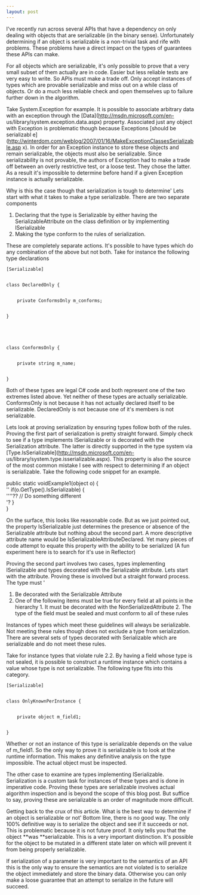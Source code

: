 ```yaml
---
layout: post
---
```

I've recently run across several APIs that have a dependency on only dealing
with objects that are serializable (in the binary sense). Unfortunately
determining if an object is serializable is a non-trivial task and rife with
problems. These problems have a direct impact on the types of guarantees
these APIs can make.

For all objects which are serializable, it's only possible to prove that a
very small subset of them actually are in code. Easier but less reliable
tests are very easy to write. So APIs must make a trade off. Only accept
instances of types which are provable serializable and miss out on a while
class of objects. Or do a much less reliable check and open themselves up to
failure further down in the algorithm.

Take System.Exception for example. It is possible to associate arbitrary data
with an exception through the [Data](http://msdn.microsoft.com/en-
us/library/system.exception.data.aspx) property. Associated just any object
with Exception is problematic though because Exceptions [should be serializabl
e](http://winterdom.com/weblog/2007/01/16/MakeExceptionClassesSerializable.asp
x). In order for an Exception instance to store these objects and remain
serializable, the objects must also be serializable. Since serializability is
not provable, the authors of Exception had to make a trade off between an
overly restrictive test, or a loose test. They chose the latter. As a result
it's impossible to determine before hand if a given Exception instance is
actually serializable.

Why is this the case though that serialization is tough to determine' Lets
start with what it takes to make a type serializable. There are two separate
components

  1. Declaring that the type is Serializable by either having the SerializableAttribute on the class definition or by implementing ISerializable 
  2. Making the type conform to the rules of serialization.

These are completely separate actions. It's possible to have types which do
any combination of the above but not both. Take for instance the following
type declarations

    
    
    [Serializable]


    class DeclaredOnly {


        private ConformsOnly m_conforms;


    }


    


    class ConformsOnly {


        private string m_name;


    }

Both of these types are legal C# code and both represent one of the two
extremes listed above. Yet neither of these types are actually serializable.
ConformsOnly is not because it has not actually declared itself to be
serializable. DeclaredOnly is not because one of it's members is not
serializable.

Lets look at proving serialization by ensuring types follow both of the rules.
Proving the first part of serialization is pretty straight forward. Simply
check to see if a type implements ISerializable or is decorated with the
Serialization attribute. The latter is directly supported in the type system
via [Type.IsSerializable](http://msdn.microsoft.com/en-
us/library/system.type.isserializable.aspx). This property is also the source
of the most common mistake I see with respect to determining if an object is
serializable. Take the following code snippet for an example.

public static voidExample1(object o) {  
'' if(o.GetType().IsSerializable) {  
''''?? // Do something different  
'? }  
}

On the surface, this looks like reasonable code. But as we just pointed out,
the property IsSerializable just determines the presence or absence of the
Serializable attribute but nothing about the second part. A more descriptive
attribute name would be IsSerializableAttributeDeclared. Yet many pieces of
code attempt to equate this property with the ability to be serialized (A fun
experiment here is to search for it's use in Reflector)

Proving the second part involves two cases, types implementing ISerializable
and types decorated with the Serializable attribute. Lets start with the
attribute. Proving these is involved but a straight forward process. The
type must '

  1. Be decorated with the Serializable Attribute 
  2. One of the following items must be true for every field at all points in the hierarchy 
    1. It must be decorated with the NonSerializedAttribute 
    2. The type of the field must be sealed and must conform to all of these rules 

Instances of types which meet these guidelines will always be serializable.
Not meeting these rules though does not exclude a type from serialization.
There are several sets of types decorated with Serializable which are
serializable and do not meet these rules.

Take for instance types that violate rule 2.2. By having a field whose type
is not sealed, it is possible to construct a runtime instance which contains a
value whose type is not serializable. The following type fits into this
category.

    
    
    [Serializable]


    class OnlyKnownPerInstance {


        private object m_field1;


    }

Whether or not an instance of this type is serializable depends on the value
of m_field1. So the only way to prove it is serializable is to look at the
runtime information. This makes any definitive analysis on the type
impossible. The actual object must be inspected.

The other case to examine are types implementing ISerializable. Serialization
is a custom task for instances of these types and is done in imperative code.
Proving these types are serializable involves actual algorithm inspection and
is beyond the scope of this blog post. But suffice to say, proving these are
serializable is an order of magnitude more difficult.

Getting back to the crux of this article. What is the best way to determine
if an object is serializable or not' Bottom line, there is no good way. The
only 100% definitive way is to serialize the object and see if it succeeds or
not. This is problematic because it is not future proof. It only tells you
that the object **was **serializable. This is a very important distinction.
It's possible for the object to be mutated in a different state later on which
will prevent it from being properly serializable.

If serialization of a parameter is very important to the semantics of an API
this is the only way to ensure the semantics are not violated is to serialize
the object immediately and store the binary data. Otherwise you can only make
a loose guarantee that an attempt to serialize in the future will succeed.


